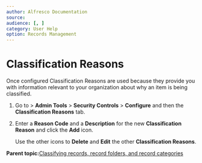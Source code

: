 ```yaml
---
author: Alfresco Documentation
source: 
audience: [, ]
category: User Help
option: Records Management
---
```


# Classification Reasons

Once configured Classification Reasons are used because they provide you with information relevant to your organization about why an item is being classified.

1.  Go to \> **Admin Tools** \> **Security Controls** \> **Configure** and then the **Classification Reasons** tab.

2.  Enter a **Reason Code** and a **Description** for the new **Classification Reason** and click the **Add** icon.

    Use the other icons to **Delete** and **Edit** the other **Classification Reasons**.


**Parent topic:**[Classifying records, record folders, and record categories](../tasks/rm-classify-record.md)

